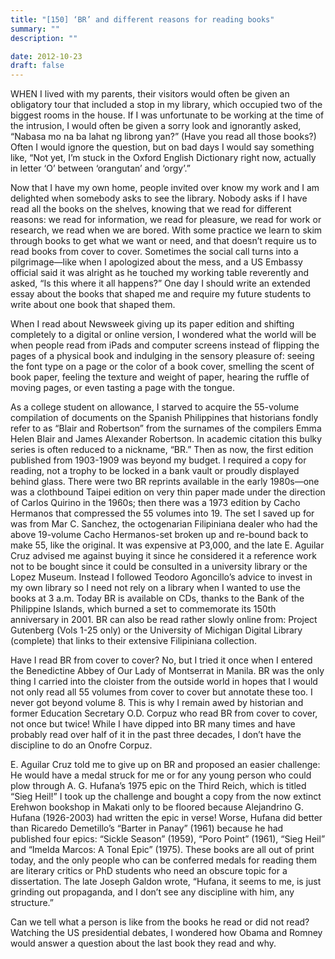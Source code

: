 ```yaml
---
title: "[150] ‘BR’ and different reasons for reading books"
summary: ""
description: ""

date: 2012-10-23
draft: false
---
```


WHEN I lived with my parents, their visitors would often be given an obligatory tour that included a stop in my library, which occupied two of the biggest rooms in the house. If I was unfortunate to be working at the time of the intrusion, I would often be given a sorry look and ignorantly asked, “Nabasa mo na ba lahat ng librong yan?” (Have you read all those books?) Often I would ignore the question, but on bad days I would say something like, “Not yet, I’m stuck in the Oxford English Dictionary right now, actually in letter ‘O’ between ‘orangutan’ and ‘orgy’.”

Now that I have my own home, people invited over know my work and I am delighted when somebody asks to see the library. Nobody asks if I have read all the books on the shelves, knowing that we read for different reasons: we read for information, we read for pleasure, we read for work or research, we read when we are bored. With some practice we learn to skim through books to get what we want or need, and that doesn’t require us to read books from cover to cover. Sometimes the social call turns into a pilgrimage—like when I apologized about the mess, and a US Embassy official said it was alright as he touched my working table reverently and asked, “Is this where it all happens?” One day I should write an extended essay about the books that shaped me and require my future students to write about one book that shaped them.

When I read about Newsweek giving up its paper edition and shifting completely to a digital or online version, I wondered what the world will be when people read from iPads and computer screens instead of flipping the pages of a physical book and indulging in the sensory pleasure of: seeing the font type on a page or the color of a book cover, smelling the scent of book paper, feeling the texture and weight of paper, hearing the ruffle of moving pages, or even tasting a page with the tongue.

As a college student on allowance, I starved to acquire the 55-volume compilation of documents on the Spanish Philippines that historians fondly refer to as “Blair and Robertson” from the surnames of the compilers Emma Helen Blair and James Alexander Robertson. In academic citation this bulky series is often reduced to a nickname, “BR.” Then as now, the first edition published from 1903-1909 was beyond my budget. I required a copy for reading, not a trophy to be locked in a bank vault or proudly displayed behind glass. There were two BR reprints available in the early 1980s—one was a clothbound Taipei edition on very thin paper made under the direction of Carlos Quirino in the 1960s; then there was a 1973 edition by Cacho Hermanos that compressed the 55 volumes into 19. The set I saved up for was from Mar C. Sanchez, the octogenarian Filipiniana dealer who had the above 19-volume Cacho Hermanos-set broken up and re-bound back to make 55, like the original. It was expensive at P3,000, and the late E. Aguilar Cruz advised me against buying it since he considered it a reference work not to be bought since it could be consulted in a university library or the Lopez Museum. Instead I followed Teodoro Agoncillo’s advice to invest in my own library so I need not rely on a library when I wanted to use the books at 3 a.m. Today BR is available on CDs, thanks to the Bank of the Philippine Islands, which burned a set to commemorate its 150th anniversary in 2001. BR can also be read rather slowly online from: Project Gutenberg (Vols 1-25 only) or the University of Michigan Digital Library (complete) that links to their extensive Filipiniana collection.

Have I read BR from cover to cover? No, but I tried it once when I entered the Benedictine Abbey of Our Lady of Montserrat in Manila. BR was the only thing I carried into the cloister from the outside world in hopes that I would not only read all 55 volumes from cover to cover but annotate these too. I never got beyond volume 8. This is why I remain awed by historian and former Education Secretary O.D. Corpuz  who read BR from cover to cover, not once but twice! While I have dipped into BR many times and have probably read over half of it in the past three decades, I don’t have the discipline to do an Onofre Corpuz.

E. Aguilar Cruz told me to give up on BR and proposed an easier challenge: He would have a medal struck for me or for any young person who could plow through A. G. Hufana’s 1975 epic on the Third Reich, which is titled “Sieg Heil!” I took up the challenge and bought a copy from the now extinct Erehwon bookshop in Makati only to be floored because Alejandrino G. Hufana (1926-2003) had written the epic in verse!  Worse, Hufana did better than Ricaredo Demetillo’s “Barter in Panay” (1961) because he had published four epics: “Sickle Season” (1959), “Poro Point” (1961), “Sieg Heil” and “Imelda Marcos: A Tonal Epic” (1975). These books are all out of print today, and the only people who can be conferred medals for reading them are literary critics or PhD students who need an obscure topic for a dissertation. The late Joseph Galdon wrote, “Hufana, it seems to me, is just grinding out propaganda, and I don’t see any discipline with him, any structure.”

Can we tell what a person is like from the books he read or did not read? Watching the US presidential debates, I wondered how Obama and Romney would answer a question about the last book they read and why.
